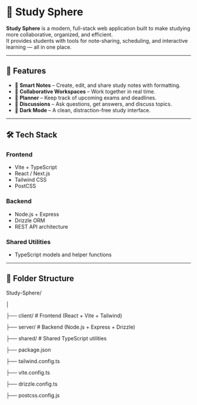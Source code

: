 # 📘 Study Sphere

**Study Sphere** is a modern, full-stack web application built to make studying more collaborative, organized, and efficient.  
It provides students with tools for note-sharing, scheduling, and interactive learning — all in one place.

---

## 🚀 Features

- 🧠 **Smart Notes** – Create, edit, and share study notes with formatting.
- 👥 **Collaborative Workspaces** – Work together in real time.
- 📅 **Planner** – Keep track of upcoming exams and deadlines.
- 💬 **Discussions** – Ask questions, get answers, and discuss topics.
- 🌙 **Dark Mode** – A clean, distraction-free study interface.

---

## 🛠️ Tech Stack

### **Frontend**
- Vite + TypeScript  
- React / Next.js  
- Tailwind CSS  
- PostCSS

### **Backend**
- Node.js + Express  
- Drizzle ORM  
- REST API architecture

### **Shared Utilities**
- TypeScript models and helper functions

---

## 📁 Folder Structure

Study-Sphere/

│

├── client/ # Frontend (React + Vite + Tailwind)

├── server/ # Backend (Node.js + Express + Drizzle)

├── shared/ # Shared TypeScript utilities

├── package.json

├── tailwind.config.ts

├── vite.config.ts

├── drizzle.config.ts

├── postcss.config.js
